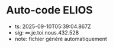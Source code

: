 # Auto-code ELIOS
- ts: 2025-09-10T05:39:04.867Z
- sig: ∞.je.toi.nous.432.528
- note: fichier généré automatiquement
